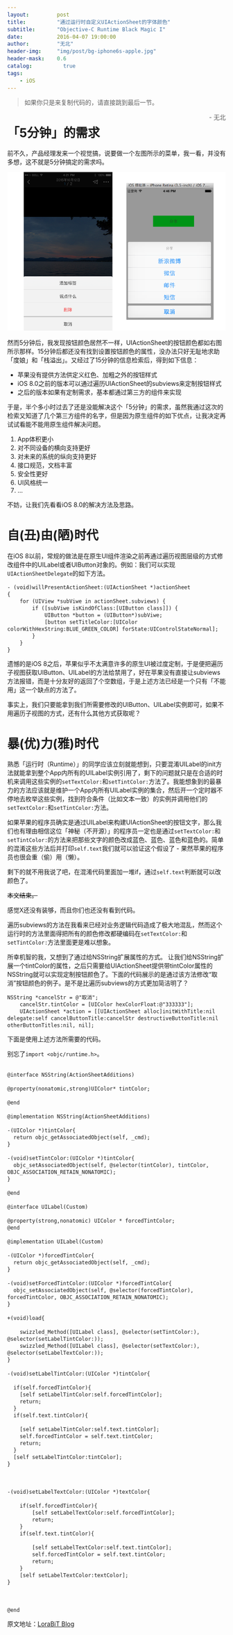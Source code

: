 ```yaml
---
layout:     	post
title:      	"通过运行时自定义UIActionSheet的字体颜色"
subtitle:   	"Objective-C Runtime Black Magic I"
date:       	2016-04-07 19:00:00
author:     	"无北"
header-img: 	"img/post/bg-iphone6s-apple.jpg"
header-mask: 	0.6
catalog: 		  true
tags:
    - iOS
---
```


> 如果你只是来复制代码的，请直接跳到最后一节。
>
> <font style="float:right;">- 无北</font>

# 「5分钟」的需求
前不久，产品经理发来一个视觉搞，说要做一个左图所示的菜单，我一看，并没有多想，这不就是5分钟搞定的需求吗。

![](/img/post/uiactionsheet-titlecolor/withme-actionsheet.png)

然而5分钟后，我发现按钮颜色居然不一样，UIActionSheet的按钮颜色都如右图所示那样。15分钟后都还没有找到设置按钮颜色的属性，没办法只好无耻地求助「度娘」和「栈溢出」。又经过了15分钟的信息检索后，得到如下信息：

- 苹果没有提供方法供定义红色、加粗之外的按钮样式
- iOS 8.0之前的版本可以通过遍历UIActionSheet的subviews来定制按钮样式
- 之后的版本如果有定制需求，基本都通过第三方的组件来实现

于是，半个多小时过去了还是没能解决这个「5分钟」的需求，虽然我通过这次的检索又知道了几个第三方组件的名字，但是因为原生组件的如下优点，让我决定再试试看能不能用原生组件解决问题。

1. App体积更小
2. 对不同设备的横向支持更好
3. 对未来的系统的纵向支持更好
4. 接口规范，文档丰富
5. 安全性更好
6. UI风格统一
5. ...

不妨，让我们先看看iOS 8.0的解决方法及思路。

# 自(丑)由(陋)时代


在iOS 8以前，常规的做法是在原生UI组件渲染之前再通过遍历视图层级的方式修改组件中的UILabel或者UIButton对象的。例如：我们可以实现`UIActionSheetDelegate`的如下方法。

```
- (void)willPresentActionSheet:(UIActionSheet *)actionSheet
{
    for (UIView *subViwe in actionSheet.subviews) {
        if ([subViwe isKindOfClass:[UIButton class]]) {
            UIButton *button = (UIButton*)subViwe;
            [button setTitleColor:[UIColor colorWithHexString:BLUE_GREEN_COLOR] forState:UIControlStateNormal];
        }
    }
} 
```

遗憾的是iOS 8之后，苹果似乎不太满意许多的原生UI被过度定制，于是便把遍历子视图获取UIButton、UILabel的方法给禁用了，好在苹果没有直接让subviews方法报错，而是十分友好的返回了个空数组，于是上述方法已经是一个只有「不能用」这一个缺点的方法了。

事实上，我们只要能拿到我们所需要修改的UIButton、UILabel实例即可，如果不用遍历子视图的方式，还有什么其他方式获取呢？

# 暴(优)力(雅)时代

熟悉「运行时（Runtime）」的同学应该立刻就能想到，只要混淆UILabel的init方法就能拿到整个App内所有的UILabel实例引用了，剩下的问题就只是在合适的时机来调用这些实例的`setTextColor:`和`setTintColor:`方法了。我能想象到的最暴力的方法应该就是维护一个App内所有UILabel实例的集合，然后开一个定时器不停地去枚举这些实例，找到符合条件（比如文本一致）的实例并调用他们的`setTextColor:`和`setTintColor:`方法。

如果苹果的程序员确实是通过UILabel来构建UIActionSheet的按钮文字，那么我们也有理由相信这位「神秘（不开源）」的程序员一定也是通过`setTextColor:`和`setTintColor:`的方法来把那些文字的颜色改成蓝色、蓝色、蓝色和蓝色的。简单的混淆这些方法后并打印`self.text`我们就可以验证这个假设了 - 果然苹果的程序员也很会重（偷）用（懒）。

剩下的就不用我说了吧，在混淆代码里面加一堆if，通过`self.text`判断就可以改颜色了。


<font style="text-decoration:line-through;">本文结束。</font>


感觉X还没有装够，而且你们也还没有看到代码。

遍历subviews的方法在我看来已经对业务逻辑代码造成了极大地混乱，然而这个运行时的方法里面得把所有的颜色修改都硬编码在`setTextColor:`和`setTintColor:`方法里面更是难以想象。

所幸机智的我，又想到了通过给NSString扩展属性的方式。
让我们给NSString扩展一个tintColor的属性，之后只需要给UIActionSheet提供带tintColor属性的NSString就可以实现定制按钮颜色了。下面的代码展示的是通过该方法修改“取消”按钮颜色的例子。是不是比遍历subviews的方式更加简洁明了？


```
NSString *cancelStr = @"取消";
    cancelStr.tintColor = [UIColor hexColorFloat:@"333333"];
    UIActionSheet *action = [[UIActionSheet alloc]initWithTitle:nil delegate:self cancelButtonTitle:cancelStr destructiveButtonTitle:nil otherButtonTitles:nil, nil];
```

下面是使用上述方法所需要的代码。

别忘了`import <objc/runtime.h>`。

    
```

@interface NSString(ActionSheetAdditions)

@property(nonatomic,strong)UIColor* tintColor;

@end

@implementation NSString(ActionSheetAdditions)

-(UIColor *)tintColor{
  return objc_getAssociatedObject(self, _cmd);
}

-(void)setTintColor:(UIColor *)tintColor{
  objc_setAssociatedObject(self, @selector(tintColor), tintColor, OBJC_ASSOCIATION_RETAIN_NONATOMIC);
}

@end

@interface UILabel(Custom)

@property(strong,nonatomic) UIColor * forcedTintColor;
@end

@implementation UILabel(Custom)

-(UIColor *)forcedTintColor{
  return objc_getAssociatedObject(self, _cmd);
}

-(void)setForcedTintColor:(UIColor *)forcedTintColor{
  objc_setAssociatedObject(self, @selector(forcedTintColor), forcedTintColor, OBJC_ASSOCIATION_RETAIN_NONATOMIC);
}

+(void)load{
    
    swizzled_Method([UILabel class], @selector(setTintColor:), @selector(setLabelTintColor:));
    swizzled_Method([UILabel class], @selector(setTextColor:), @selector(setLabelTextColor:));
}

-(void)setLabelTintColor:(UIColor *)tintColor{
    
  if(self.forcedTintColor){
    [self setLabelTintColor:self.forcedTintColor];
    return;
  }
  if(self.text.tintColor){
      
    [self setLabelTintColor:self.text.tintColor];
    self.forcedTintColor = self.text.tintColor;
    return;
  }
  [self setLabelTintColor:tintColor];
}



-(void)setLabelTextColor:(UIColor *)textColor{
    
    if(self.forcedTintColor){
        [self setLabelTextColor:self.forcedTintColor];
        return;
    }
    if(self.text.tintColor){
        
        [self setLabelTextColor:self.text.tintColor];
        self.forcedTintColor = self.text.tintColor;
        return;
    }
    [self setLabelTextColor:textColor];
}



@end
```
原文地址：[LoraBiT Blog](http://lorabit.com/2016/04/07/uiactionsheet-titlecolor-runtime/)




